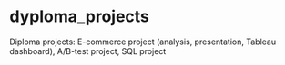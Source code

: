 # dyploma_projects
Diploma projects: E-commerce project (analysis, presentation, Tableau dashboard), A/B-test project, SQL project
